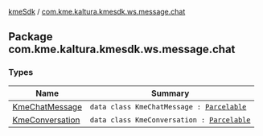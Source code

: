 [kmeSdk](../index.md) / [com.kme.kaltura.kmesdk.ws.message.chat](./index.md)

## Package com.kme.kaltura.kmesdk.ws.message.chat

### Types

| Name | Summary |
|---|---|
| [KmeChatMessage](-kme-chat-message/index.md) | `data class KmeChatMessage : `[`Parcelable`](https://developer.android.com/reference/android/os/Parcelable.html) |
| [KmeConversation](-kme-conversation/index.md) | `data class KmeConversation : `[`Parcelable`](https://developer.android.com/reference/android/os/Parcelable.html) |
